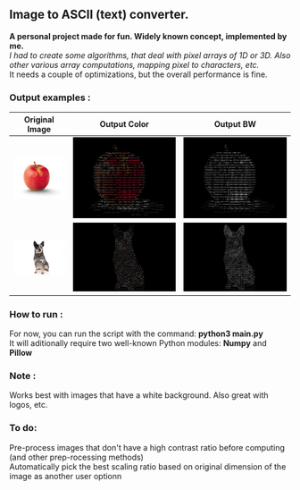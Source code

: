 ## Image to ASCII (text) converter.  
__A personal project made for fun. Widely known concept, implemented by me.__  
_I had to create some algorithms, that deal with pixel arrays of 1D or 3D. Also other various array computations, mapping pixel to characters, etc._    
It needs a couple of optimizations, but the overall performance is fine.  

### Output examples :  

| Original Image | Output Color | Output BW |
| ----------- | ----------- | ----------- |
|![Orig apple](examples/apple.jpg?raw=true "Title") | ![Color apple](examples/result_apple_color.png?raw=true "Title") | ![BW apple](examples/result_apple_gray.png?raw=true "Title") |
|![Orig dog](examples/dogs.jpg?raw=true "Title") | ![Color dog](examples/result_dogs_color.png?raw=true "Title") | ![BW apple](examples/result_dogs_gray.png?raw=true "Title") |


### How to run :
For now, you can run the script with the command: __python3 main.py__  
It will aditionally require two well-known Python modules: __Numpy__ and __Pillow__  

### Note :  
Works best with images that have a white background. Also great with logos, etc.

### To do:
Pre-process images that don't have a high contrast ratio before computing (and other prep-rocessing methods)  
Automatically pick the best scaling ratio based on original dimension of the image as another user optionn
